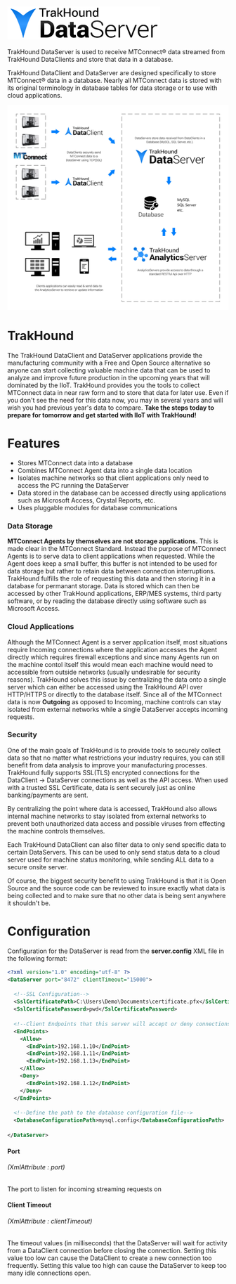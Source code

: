 ![TrakHound DataServer](/images/dataserver-logo-02-75px.png)
<br>
<br>
TrakHound DataServer is used to receive MTConnect® data streamed from TrakHound DataClients and store that data in a database.

TrakHound DataClient and DataServer are designed specifically to store MTConnect® data in a database. Nearly all MTConnect data is stored with its original terminology in database tables for data storage or to use with cloud applications. 

![TrakHound Diagram](/images/TrakHound-Diagram-01.jpg)

# TrakHound
The TrakHound DataClient and DataServer applications provide the manufacturing community with a Free and Open Source alternative so anyone can start collecting valuable machine data that can be used to analyze and improve future production in the upcoming years that will dominated by the IIoT. TrakHound provides you the tools to collect MTConnect data in near raw form and to store that data for later use. Even if you don't see the need for this data now, you may in several years and will wish you had previous year's data to compare. **Take the steps today to prepare for tomorrow and get started with IIoT with TrakHound!**

# Features
- Stores MTConnect data into a database
- Combines MTConnect Agent data into a single data location
- Isolates machine networks so that client applications only need to access the PC running the DataServer
- Data stored in the database can be accessed directly using applications such as Microsoft Access, Crystal Reports, etc.
- Uses pluggable modules for database communications

### Data Storage
**MTConnect Agents by themselves are not storage applications.** This is made clear in the MTConnect Standard. Instead the purpose of MTConnect Agents is to serve data to client applications when requested. While the Agent does keep a small buffer, this buffer is not intended to be used for data storage but rather to retain data between connection interruptions. TrakHound fulfills the role of requesting this data and then storing it in a database for permanant storage. Data is stored which can then be accessed by other TrakHound applications, ERP/MES systems, third party software, or by reading the database directly using software such as Microsoft Access.

### Cloud Applications
Although the MTConnect Agent is a server application itself, most situations require Incoming connections where the application accesses the Agent directly which requires firewall exceptions and since many Agents run on the machine contol itself this would mean each machine would need to accessible from outside networks (usually undesirable for security reasons). TrakHound solves this issue by centralizing the data onto a single server which can either be accessed using the TrakHound API over HTTP/HTTPS or directly to the database itself. Since all of the MTConnect data is now **Outgoing** as opposed to Incoming, machine controls can stay isolated from external networks while a single DataServer accepts incoming requests.

### Security
One of the main goals of TrakHound is to provide tools to securely collect data so that no matter what restrictions your industry requires, you can still benefit from data analysis to improve your manufacturing processes. TrakHound fully supports SSL(TLS) encrypted connections for the DataClient -> DataServer connections as well as the API access. When used with a trusted SSL Certificate, data is sent securely just as online banking/payments are sent. 

By centralizing the point where data is accessed, TrakHound also allows internal machine networks to stay isolated from external networks to prevent both unauthorized data access and possible viruses from effecting the machine controls themselves.

Each TrakHound DataClient can also filter data to only send specific data to certain DataServers. This can be used to only send status data to a cloud server used for machine status monitoring, while sending ALL data to a secure onsite server. 

Of course, the biggest security benefit to using TrakHound is that it is Open Source and the source code can be reviewed to insure exactly what data is being collected and to make sure that no other data is being sent anywhere it shouldn't be.


# Configuration
Configuration for the DataServer is read from the **server.config** XML file in the following format:

```xml
<?xml version="1.0" encoding="utf-8" ?>
<DataServer port="8472" clientTimeout="15000">
  
  <!--SSL Configuration-->
  <SslCertificatePath>C:\Users\Demo\Documents\certificate.pfx</SslCertificatePath>
  <SslCertificatePassword>pwd</SslCertificatePassword>
 
  <!--Client Endpoints that this server will accept or deny connections from-->
  <EndPoints>
    <Allow>
      <EndPoint>192.168.1.10</EndPoint>
      <EndPoint>192.168.1.11</EndPoint>
      <EndPoint>192.168.1.13</EndPoint>
    </Allow>
    <Deny>
      <EndPoint>192.168.1.12</EndPoint>
    </Deny>
  </EndPoints>
    
  <!--Define the path to the database configuration file-->
  <DatabaseConfigurationPath>mysql.config</DatabaseConfigurationPath>
    
</DataServer>
```

#### Port
###### *(XmlAttribute : port)*
The port to listen for incoming streaming requests on

#### Client Timeout
###### *(XmlAttribute : clientTimeout)*
The timeout values (in milliseconds) that the DataServer will wait for activity from a DataClient connection before closing the connection. Setting this value too low can cause the DataClient to create a new connection too frequently. Setting this value too high can cause the DataServer to keep too many idle connections open.


